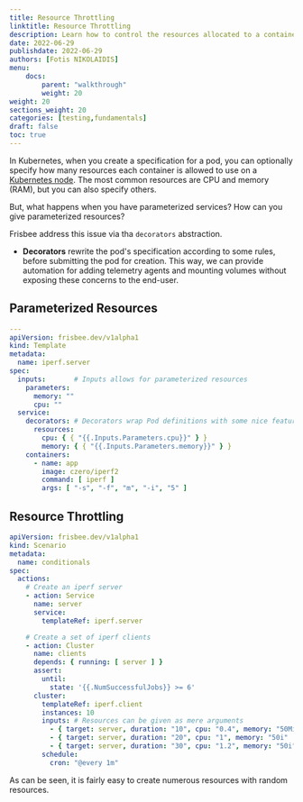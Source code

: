 ```yaml
---
title: Resource Throttling
linktitle: Resource Throttling
description: Learn how to control the resources allocated to a container
date: 2022-06-29
publishdate: 2022-06-29
authors: [Fotis NIKOLAIDIS]
menu:
    docs:
        parent: "walkthrough"
        weight: 20
weight: 20
sections_weight: 20
categories: [testing,fundamentals]
draft: false
toc: true
---
```




In Kubernetes, when you create a specification for a pod, you can optionally specify how many resources each container is allowed to use on a [Kubernetes node](https://komodor.com/learn/kubernetes-nodes-complete-guide/). The most common resources are CPU and memory (RAM), but you can also specify others.



But, what happens when you have parameterized services? How can you give parameterized resources?



Frisbee address this issue via tha `decorators` abstraction.

* **Decorators** rewrite the pod's specification according to some rules, before submitting the pod for creation. This way, we can provide automation for adding telemetry agents and mounting volumes without exposing these concerns to the end-user.



## Parameterized Resources



```yaml
---
apiVersion: frisbee.dev/v1alpha1
kind: Template
metadata:
  name: iperf.server
spec:
  inputs:       # Inputs allows for parameterized resources
    parameters:
      memory: ""
      cpu: ""
  service:
    decorators: # Decorators wrap Pod definitions with some nice features
      resources:
        cpu: { { "{{.Inputs.Parameters.cpu}}" } }
        memory: { { "{{.Inputs.Parameters.memory}}" } }
    containers:
      - name: app
        image: czero/iperf2
        command: [ iperf ]
        args: [ "-s", "-f", "m", "-i", "5" ]
```



## Resource Throttling



```yaml
apiVersion: frisbee.dev/v1alpha1
kind: Scenario
metadata:
  name: conditionals
spec:
  actions:
    # Create an iperf server
    - action: Service
      name: server
      service:
        templateRef: iperf.server

    # Create a set of iperf clients
    - action: Cluster
      name: clients
      depends: { running: [ server ] }
      assert:
        until:
          state: '{{.NumSuccessfulJobs}} >= 6'
      cluster:
        templateRef: iperf.client
        instances: 10 
        inputs: # Resources can be given as mere arguments
          - { target: server, duration: "10", cpu: "0.4", memory: "50Mi"  }
          - { target: server, duration: "20", cpu: "1", memory: "50i"  }
          - { target: server, duration: "30", cpu: "1.2", memory: "50i"  }
        schedule:
          cron: "@every 1m"
```



As can be seen, it is fairly easy to create numerous resources with random resources.
